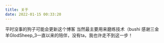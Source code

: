 ```yaml
---
title: 关于
date: 2022-01-15 00:33:20
---
```


平时没事的狗子可能会更新这个博客
当然最主要用来磨练技术（bushi
感谢三金羊GlodSheep_3一直以来的陪伴，没有ta，我也许走不到这一步！
